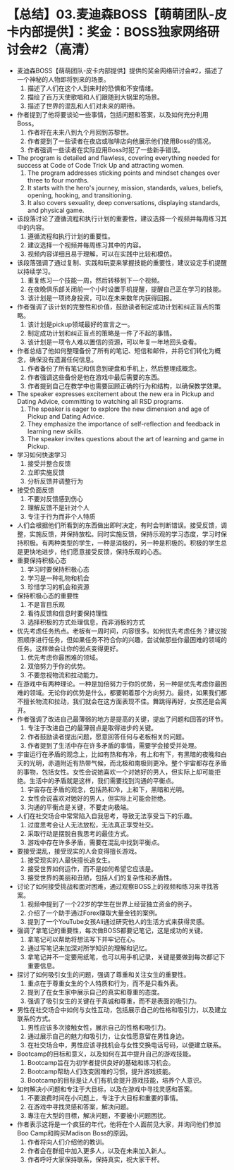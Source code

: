 # 【总结】03.麦迪森BOSS【萌萌团队-皮卡内部提供】：奖金：BOSS独家网络研讨会#2（高清）

-   麦迪森BOSS【萌萌团队-皮卡内部提供】提供的奖金网络研讨会#2，描述了一个神秘的人物即将到来的场景。
    1.  描述了人们在这个人到来时的恐惧和不安情绪。
    2.  描绘了百万天使歌唱和人们跟随到大锅里的场景。
    3.  描述了世界的混乱和人们对未来的期待。
-   作者提到了他将要谈论一些事情，包括问题和答案，以及如何充分利用Boss。
    1.  作者将在未来八到九个月回到苏黎世。
    2.  作者提到了一些读者在夜店或咖啡店向他展示他们使用Boss的情况。
    3.  作者强调一些读者在实际应用Boss时犯了一些新手错误。
-   The program is detailed and flawless, covering everything needed for success at Code of Code Trick Up and attracting women.
    1.  The program addresses sticking points and mindset changes over three to four months.
    2.  It starts with the hero's journey, mission, standards, values, beliefs, opening, hooking, and transitioning.
    3.  It also covers sexuality, deep conversations, displaying standards, and physical game.
-   该段落讨论了遵循流程和执行计划的重要性，建议选择一个视频并每周练习其中的内容。
    1.  遵循流程和执行计划的重要性。
    2.  建议选择一个视频并每周练习其中的内容。
    3.  视频内容详细且易于理解，可以在实践中比较和模仿。
-   该段落强调了通过复制、实践和玩耍来掌握技能的重要性，建议设定手机提醒以持续学习。
    1.  重复练习一个技能一周，然后转移到下一个视频。
    2.  在夜晚俱乐部关闭前一个小时设置手机提醒，提醒自己正在学习的技能。
    3.  该计划是一项终身投资，可以在未来数年内获得回报。
-   作者强调了该计划的完整性和价值，鼓励读者制定成功计划和纠正盲点的策略。
    1.  该计划是pickup领域最好的宣言之一。
    2.  制定成功计划和纠正盲点的策略是一件了不起的事情。
    3.  该计划是一项令人难以置信的资源，可以年复一年地回头查看。
-   作者总结了他如何整理备份了所有的笔记、短信和邮件，并将它们转化为概念，确保没有遗漏任何信息。
    1.  作者备份了所有笔记和信息到硬盘和手机上，然后整理成概念。
    2.  作者强调这些备份是他在游戏中最后需要的东西。
    3.  作者提到自己在教学中也需要回顾正确的行为和结构，以确保教学效果。
-   The speaker expresses excitement about the new era in Pickup and Dating Advice, committing to watching all RSD programs. 
    1.  The speaker is eager to explore the new dimension and age of Pickup and Dating Advice.
    2.  They emphasize the importance of self-reflection and feedback in learning new skills.
    3.  The speaker invites questions about the art of learning and game in Pickup.
-   学习如何快速学习
    1.  接受并整合反馈
    2.  立即实施反馈
    3.  分析反馈并调整行为
-   接受负面反馈
    1.  不要对反馈感到伤心
    2.  理解反馈不是针对个人
    3.  专注于行为而非个人特质
-   人们会根据他们所看到的东西做出即时决定，有时会判断错误。接受反馈，调整，实施反馈，并保持放松。同时实施反馈，保持乐观的学习态度，学习时保持积极。有两种类型的学生，一种是消极的，另一种是积极的。积极的学生总是更快地进步，他们愿意接受反馈，保持乐观的心态。
-   重要保持积极心态
    1.  学习时要保持积极心态
    2.  学习是一种礼物和机会
    3.  珍惜学习的机会和资源
-   保持积极心态的重要性
    1.  不是盲目乐观
    2.  看待反馈和信息时要保持理性
    3.  选择积极的方式处理信息，而非消极的方式
-   优先考虑任务热点。老板有一周时间，内容很多。如何优先考虑任务？建议按照顺序进行任务，但如果任务不符合你的兴趣，尝试做那些你最困难的领域的任务。这样做会让你的弱点变得更好。
    1.  优先考虑你最困难的领域。
    2.  双倍努力于你的优势。
    3.  不要忽视物流和拉动能力。
-   在游戏中有两种理论。一种是加倍努力于你的优势，另一种是优先考虑你最困难的领域。无论你的优势是什么，都要朝着那个方向努力。最终，如果我们都不擅长物流和拉动，我们就会在这方面表现不佳。舞跳得再好，女孩还是会离开。
-   作者强调了改进自己最薄弱的地方是提高的关键，提出了问题和回答的环节。
    1.  专注于改进自己的最薄弱点是取得进步的关键。
    2.  作者鼓励读者提出问题，愿意回答任何与老板相关的问题。
    3.  作者提到了生活中存在许多矛盾的事情，需要学会接受并处理。
-   宇宙运行在矛盾的观念上，比如有热和有冷，有上和有下，有黑暗的夜晚和白天的光明，赤道附近有热带气候，而北极和南极则更冷。整个宇宙都存在矛盾的事物，包括女性。女性会说她喜欢一个对她好的男人，但实际上却可能拒绝。生活中的矛盾就是这样，我们需要找到沟通的平衡点。
    1.  宇宙存在矛盾的观念，包括热和冷，上和下，黑暗和光明。
    2.  女性会说喜欢对她好的男人，但实际上可能会拒绝。
    3.  沟通的平衡点是关键，不要走向极端。
-   人们在社交场合中常常陷入自我思考，导致无法享受当下的乐趣。
    1.  过度思考会让人无法放松，无法真正享受社交。
    2.  采取行动是摆脱自我思考的最佳方式。
    3.  游戏中存在许多矛盾，需要在混乱中找到平衡点。
-   要接受混乱，接受现实的人会变得擅长游戏。
    1.  接受现实的人最快擅长追女生。
    2.  接受世界如何运作，而不是如何希望它应该是。
    3.  接受世界的美丽和丑陋，包括人们的复杂性和矛盾性。
-   讨论了如何接受挑战和面对困难，通过观察BOSS上的视频和练习来寻找答案。
    1.  视频中提到了一个22岁的学生在世界上经营独立资金的例子。
    2.  介绍了一个助手通过Forex赚取大量金钱的案例。
    3.  提到了一个YouTube女孩Ali通过研究他人的生活方式来获得灵感。
-   强调了拿笔记的重要性，每次做BOSS都要记笔记，这是成功的关键。
    1.  拿笔记可以帮助将想法写下并牢记在心。
    2.  通过写笔记来加深对所学知识的理解和记忆。
    3.  拿笔记并不一定要用纸笔，也可以用手机记录，关键是要做到每次都记下重要信息。
-   探讨了如何吸引女生的问题，强调了尊重和关注女生的重要性。
    1.  重点在于尊重女生的个人特质和行为，而不是只看外表。
    2.  提到了在女生家中展示自己的真实和尊重的态度。
    3.  强调了吸引女生的关键在于真诚和尊重，而不是表面的吸引力。
-   男性在社交场合中如何与女性互动，包括展示自己的性格和吸引力，以及建立联系的方式。
    1.  男性应该多次接触女性，展示自己的性格和吸引力。
    2.  通过展示自己的魅力和吸引力，让女性愿意留在男性身边。
    3.  在社交场合中，男性应该寻找机会与女性交换电话号码，以便建立联系。
-   Bootcamp的目标和意义，以及如何在其中提升自己的游戏技能。
    1.  Bootcamp旨在为初学者提供良好的基础和练习机会。
    2.  Bootcamp帮助人们改变困难的习惯，提升游戏技能。
    3.  Bootcamp的目标是让人们有机会提升游戏技能，培养个人意识。
-   如何解决小问题和专注于大目标，以及在游戏中寻找灵感和答案。
    1.  不要浪费时间在小问题上，专注于大目标和重要的事情。
    2.  在游戏中寻找灵感和答案，解决问题。
    3.  專注在大型的目標，解决问题，不要被小问题困扰。
-   作者表示这将是一个疯狂的年代，他将在个人面前见大家，并询问他们参加Boo Camp和购买Madison Boss的原因。
    1.  作者将向人们介绍他的教训。
    2.  作者会在群组中加入更多人，以及在未来加入新人。
    3.  作者呼吁大家保持联系，保持真实，祝大家干杯。